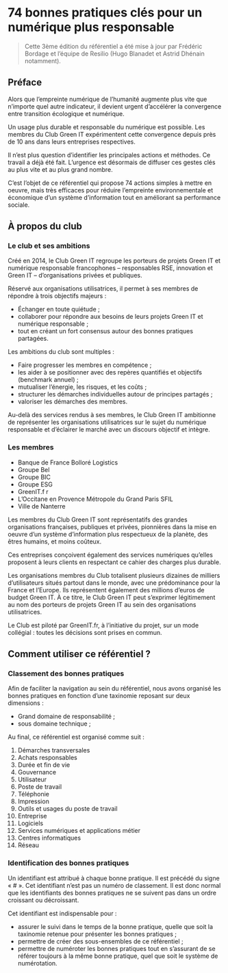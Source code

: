 # 74 bonnes pratiques clés pour un numérique plus responsable

> Cette 3ème édition du référentiel a été mise à jour par Frédéric Bordage et l’équipe de Resilio (Hugo Blanadet et Astrid Dhénain notamment).

## Préface

Alors que l’empreinte numérique de l’humanité augmente plus vite que n’importe quel autre indicateur, il devient urgent d’accélérer la convergence entre transition écologique et numérique.

Un usage plus durable et responsable du numérique est possible. Les membres du Club Green IT expérimentent cette convergence depuis près de 10 ans dans leurs entreprises respectives.

Il n’est plus question d’identifier les principales actions et méthodes. Ce travail a déjà été fait. L’urgence est désormais de diffuser ces gestes clés au plus vite et au plus grand nombre.

C’est l’objet de ce référentiel qui propose 74 actions simples à mettre en oeuvre, mais très efficaces pour réduire l’empreinte environnementale et économique d’un système d’information tout en améliorant sa performance sociale.

## À propos du club

### Le club et ses ambitions

Créé en 2014, le Club Green IT regroupe les porteurs de projets Green IT et numérique responsable francophones – responsables RSE, innovation et Green IT – d’organisations privées et publiques.

Réservé aux organisations utilisatrices, il permet à ses membres de répondre à trois objectifs majeurs :
  * Échanger en toute quiétude ;
  * collaborer pour répondre aux besoins de leurs projets Green IT et numérique responsable ;
  * tout en créant un fort consensus autour des bonnes pratiques partagées.

Les ambitions du club sont multiples :

  * Faire progresser les membres en compétence ;
  * les aider à se positionner avec des repères quantifiés et objectifs (benchmark annuel) ;
  * mutualiser l’énergie, les risques, et les coûts ;
  * structurer les démarches individuelles autour de principes partagés ;
  * valoriser les démarches des membres.

Au-delà des services rendus à ses membres, le Club Green IT ambitionne de représenter les organisations utilisatrices sur le sujet du numérique responsable et d’éclairer le marché avec un discours objectif et intègre.

### Les membres

  * Banque de France Bolloré Logistics
  * Groupe Bel
  * Groupe BIC
  * Groupe ESG
  * GreenIT.f r
  * L’Occitane en Provence Métropole du Grand Paris SFIL
  * Ville de Nanterre

Les membres du Club Green IT sont représentatifs des grandes organisations françaises, publiques et privées, pionnières dans la mise en oeuvre d’un système d’information plus respectueux de la planète, des êtres humains, et moins coûteux.

Ces entreprises conçoivent également des services numériques qu’elles proposent à leurs clients en respectant ce cahier des charges plus durable.

Les organisations membres du Club totalisent plusieurs dizaines de milliers d’utilisateurs situés partout dans le monde, avec une prédominance pour la France et l’Europe. Ils représentent également des millions d’euros de budget Green IT. À ce titre, le Club Green IT peut s’exprimer légitimement au nom des porteurs de projets Green IT au sein des organisations utilisatrices.

Le Club est piloté par GreenIT.fr, à l’initiative du projet, sur un mode collégial : toutes les décisions sont prises en commun.

## Comment utiliser ce référentiel ?

### Classement des bonnes pratiques

Afin de faciliter la navigation au sein du référentiel, nous avons organisé les bonnes pratiques en fonction d’une taxinomie reposant sur deux dimensions :
  * Grand domaine de responsabilité ;
  * sous domaine technique ;

Au final, ce référentiel est organisé comme suit :

1. Démarches transversales
  1. Achats responsables
  2. Durée et fin de vie
  3. Gouvernance
2. Utilisateur
  4. Poste de travail
  5. Téléphonie
  6. Impression
  7. Outils et usages du poste de travail
3. Entreprise
  8. Logiciels
  9. Services numériques et applications métier
  10. Centres informatiques
  11. Réseau

### Identification des bonnes pratiques

Un identifiant est attribué à chaque bonne pratique. Il est précédé du signe « # ». Cet identifiant n’est pas un numéro de classement. Il est donc normal que les identifiants des bonnes pratiques ne se suivent pas dans un ordre croissant ou décroissant.

Cet identifiant est indispensable pour :
  * assurer le suivi dans le temps de la bonne pratique, quelle que soit la taxinomie retenue pour présenter les bonnes pratiques ;
  * permettre de créer des sous-ensembles de ce référentiel ;
  * permettre de numéroter les bonnes pratiques tout en s’assurant de se référer toujours à la même bonne pratique, quel que soit le système de numérotation.
